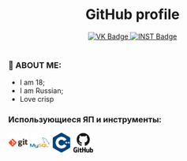 <div id="heythere" align="center">
  <h1>GitHub profile</h1>
</div>

<div id="badges" align="center">
  <a href="https://vk.com/berise">
    <img src="https://img.shields.io/badge/VK-blue?style=for-the-badge&logo=VK&logoColor=white" alt="VK Badge" />
  </a>

  <a href="https://www.instagram.com/blood.over.drive/">
    <img src="https://img.shields.io/badge/Instagram-red?style=for-the-badge&logo=Instagram&logoColor=white" alt="INST Badge" />
  </a>
</div>



<div id="viewprof" align="center">
  <img src="https://komarev.com/ghpvc/?username=ruxa40&style=flat-square&color=blue" alt="" />
</div>


### 🌺 ABOUT ME:
-  I am 18;
-  I am Russian;
-  Love crisp

### Использующиеся ЯП и инструменты:
<div>
  <img src="https://github.com/devicons/devicon/blob/master/icons/git/git-original-wordmark.svg" width="40" height="40" alt="Git" />
  <img src="https://github.com/devicons/devicon/blob/master/icons/mysql/mysql-original-wordmark.svg" width="40" height="40" alt="MySQL" />
  <img src="https://github.com/devicons/devicon/blob/master/icons/cplusplus/cplusplus-plain.svg" width="40" height="40" alt="C++" />
  <img src="https://github.com/devicons/devicon/blob/master/icons/github/github-original-wordmark.svg" width="40" height="40" alt="GitHub" />
</div>

